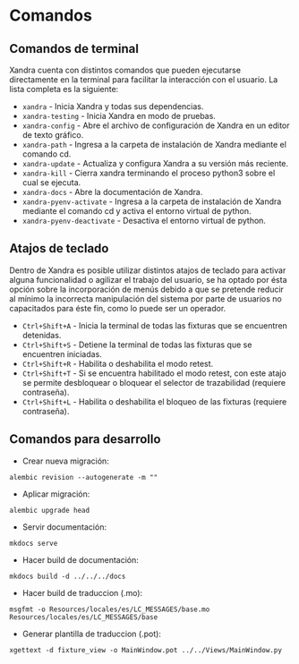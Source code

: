 # Comandos

## Comandos de terminal

Xandra cuenta con distintos comandos que pueden ejecutarse directamente en la terminal para facilitar la interacción con el usuario. La lista completa es la siguiente:

* `xandra` - Inicia Xandra y todas sus dependencias.
* `xandra-testing` - Inicia Xandra en modo de pruebas.
* `xandra-config` - Abre el archivo de configuración de Xandra en un editor de texto gráfico.
* `xandra-path` - Ingresa a la carpeta de instalación de Xandra mediante el comando cd.
* `xandra-update` - Actualiza y configura Xandra a su versión más reciente.
* `xandra-kill` - Cierra xandra terminando el proceso python3 sobre el cual se ejecuta.
* `xandra-docs` - Abre la documentación de Xandra.
* `xandra-pyenv-activate` - Ingresa a la carpeta de instalación de Xandra mediante el comando cd y activa el entorno virtual de python.
* `xandra-pyenv-deactivate` - Desactiva el entorno virtual de python.

## Atajos de teclado

Dentro de Xandra es posible utilizar distintos atajos de teclado para activar alguna funcionalidad o agilizar el trabajo del usuario, se ha optado por ésta opción sobre la incorporación de menús debido a que se pretende reducir al mínimo la incorrecta manipulación del sistema por parte de usuarios no capacitados para éste fin, como lo puede ser un operador.

* `Ctrl+Shift+A` - Inicia la terminal de todas las fixturas que se encuentren detenidas.
* `Ctrl+Shift+S` - Detiene la terminal de todas las fixturas que se encuentren iniciadas.
* `Ctrl+Shift+R` - Habilita o deshabilita el modo retest.
* `Ctrl+Shift+T` - Si se encuentra habilitado el modo retest, con este atajo se permite desbloquear o bloquear el selector de trazabilidad (requiere contraseña).
* `Ctrl+Shift+L` - Habilita o deshabilita el bloqueo de las fixturas (requiere contraseña).

## Comandos para desarrollo

* Crear nueva migración: 
``` shell
alembic revision --autogenerate -m ""
```

* Aplicar migración: 
``` shell
alembic upgrade head
```

* Servir documentación: 
``` shell
mkdocs serve 
```

* Hacer build de documentación: 
``` shell
mkdocs build -d ../../../docs  
```

* Hacer build de traduccion (.mo): 
``` shell
msgfmt -o Resources/locales/es/LC_MESSAGES/base.mo Resources/locales/es/LC_MESSAGES/base
```

* Generar plantilla de traduccion (.pot): 
``` shell
xgettext -d fixture_view -o MainWindow.pot ../../Views/MainWindow.py 
```